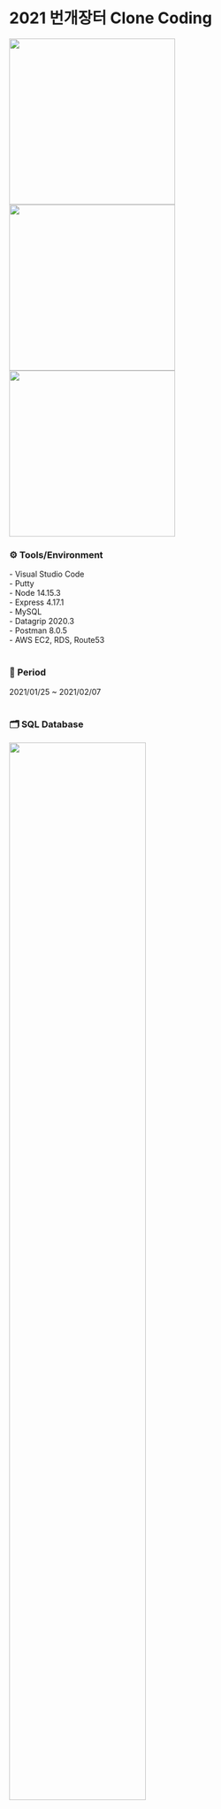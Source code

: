 # 2021 번개장터 Clone Coding
<img src="../master/Img/01_카카오로그인_1.png" height="300"> <img src="../master/Img/03_메인피드_1.png" height="300"> <img src="../master/Img/04_카테고리.png" height="300">

<h3> ⚙ Tools/Environment </h3>
- Visual Studio Code <br>
- Putty<br>
- Node 14.15.3 <br>
- Express 4.17.1 <br>
- MySQL <br>
- Datagrip 2020.3 <br>
- Postman 8.0.5 <br>
- AWS EC2, RDS, Route53
<br><br>
<h3>📅 Period</h3>
2021/01/25 ~ 2021/02/07
<br><br>
<h3>🗂 SQL Database</h3>
<img src="../master/SQL/bunjang.png" width="70%" height="70%">
<br>
<h3>📎 REST API</h3>

| Index | Method | URI | Description |
|:-:|:-:|:-|:-|
|1|POST|/valid-token|Access Token을 통한 카카오 로그인 유효성 검사|
|2|GET|/|유저 기반 메인 피드 보기|
|3|GET|/category/:categoryIndex|특정 카테고리 글 보기|
|4|GET|/subCategory/:subCategoryIndex|특정 서브 카테고리 글 보기|
|5|GET|/subsubCategory/:subsubCategoryIndex|특정 서브서브 카테고리 글 보기|
|6|GET|/post/:postIndex|세부 글 보기|
|7|POST|/jjim|게시글 찜/찜 해제 하기|
|8|POST|/follow|게시글 작성자 팔로우/언팔로우 하기|
|9|GET|/post|게시글 작성 전 유저 지역 불러오기|
|10|POST|/post|게시글 작성하기|
|11|GET|/follow-list|팔로잉 (내피드/팔로잉/추천) 항목 보기|
|12|GET|/jjim-list?sort=0|찜 목록 보기|

<br>
<h3> 📼 Explanation </h3>

[![2021 Clone Coding 번개장터팀 Server](http://img.youtube.com/vi/Lp-J59ACagA/0.jpg)](https://youtu.be/Lp-J59ACagA) <br>
https://www.youtube.com/watch?v=Lp-J59ACagA
